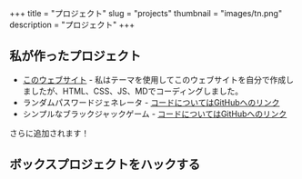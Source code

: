 +++
title = "プロジェクト"
slug = "projects"
thumbnail = "images/tn.png"
description = "プロジェクト"
+++

## 私が作ったプロジェクト

* [このウェブサイト]() - 私はテーマを使用してこのウェブサイトを自分で作成しましたが、HTML、CSS、JS、MDでコーディングしました。
* ランダムパスワードジェネレータ - [コードについてはGitHubへのリンク](https://github.com/amannayyar1/PasswordGenerator)
* シンプルなブラックジャックゲーム - [コードについてはGitHubへのリンク](https://github.com/amannayyar1/BlackJack)

さらに追加されます！

## ボックスプロジェクトをハックする
